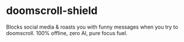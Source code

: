 # doomscroll-shield
Blocks social media &amp; roasts you with funny messages when you try to doomscroll. 100% offline, zero AI, pure focus fuel.
